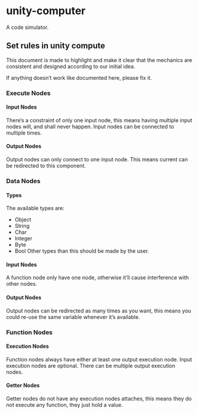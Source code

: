 # unity-computer
A code simulator.

## Set rules in unity compute
This document is made to highlight and make it clear that the mechanics are consistent and designed according to our initial idea.  

If anything doesn’t work like documented here, please fix it.

### Execute Nodes
#### Input Nodes
There’s a constraint of only one input node, this means having multiple input nodes will, and shall never happen. Input nodes can be connected to multiple times.

#### Output Nodes
Output nodes can only connect to one input node. This means current can be redirected to this component.

### Data Nodes
#### Types
The available types are: 
- Object 
- String 
- Char 
- Integer 
- Byte 
- Bool
Other types than this should be made by the user.

#### Input Nodes
A function node only have one node, otherwise it’ll cause interference with other nodes.

#### Output Nodes
Output nodes can be redirected as many times as you want, this means you could re-use the same variable whenever it’s available.

### Function Nodes
#### Execution Nodes
Function nodes always have either at least one output execution node. Input execution nodes are optional. There can be multiple output execution nodes.

#### Getter Nodes
Getter nodes do not have any execution nodes attaches, this means they do not execute any function, they just hold a value.
